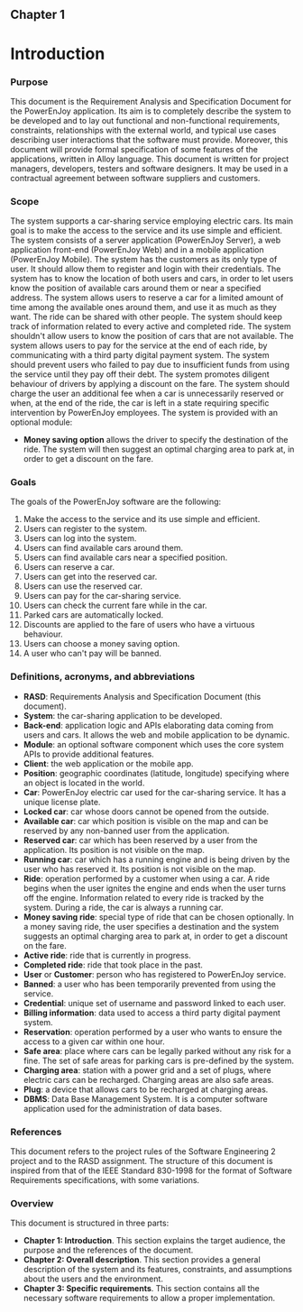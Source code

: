 ## Chapter 1

# Introduction


### Purpose

This document is the Requirement Analysis and Specification Document for the PowerEnJoy application. Its aim is to completely describe the system to be developed and to lay out functional and non-functional requirements, constraints, relationships with the external world, and typical use cases describing user interactions that the software must provide. Moreover, this document will provide formal specification of some features of the applications, written in Alloy language. This document is written for project managers, developers, testers and software designers. It may be used in a contractual agreement between software suppliers and customers.

### Scope

The system supports a car-sharing service employing electric cars.
Its main goal is to make the access to the service and its use simple and efficient.
The system consists of a server application (PowerEnJoy Server), a web application front-end (PowerEnJoy Web) and in a mobile application (PowerEnJoy Mobile).
The system has the customers as its only type of user. It should allow them to register and login with their credentials.
The system has to know the location of both users and cars, in order to let users know the position of available cars around them or near a specified address.
The system allows users to reserve a car for a limited amount of time among the available ones around them, and use it as much as they want. The ride can be shared with other people.
The system should keep track of information related to every active and completed ride.
The system shouldn't allow users to know the position of cars that are not available.
The system allows users to pay for the service at the end of each ride, by communicating with a third party digital payment system.
The system should prevent users who failed to pay due to insufficient funds from using the service until they pay off their debt.
The system promotes diligent behaviour of drivers by applying a discount on the fare.
The system should charge the user an additional fee when a car is unnecessarily reserved or when, at the end of the ride, the car is left in a state requiring specific intervention by PowerEnJoy employees.
The system is provided with an optional module:
- **Money saving option** allows the driver to specify the destination of the ride. The system will then suggest an optimal charging area to park at, in order to get a discount on the fare.

### Goals

The goals of the PowerEnJoy software are the following:

1. Make the access to the service and its use simple and efficient.
2. Users can register to the system.
3. Users can log into the system.
4. Users can find available cars around them.
5. Users can find available cars near a specified position.
6. Users can reserve a car.
7. Users can get into the reserved car.
8. Users can use the reserved car.
9. Users can pay for the car-sharing service.
10. Users can check the current fare while in the car.
11. Parked cars are automatically locked.
12. Discounts are applied to the fare of users who have a virtuous behaviour.
13. Users can choose a money saving option.
14. A user who can't pay will be banned.

### Definitions, acronyms, and abbreviations

- **RASD**: Requirements Analysis and Specification Document (this document).
- **System**: the car-sharing application to be developed.
- **Back-end**: application logic and APIs elaborating data coming from users and cars. It allows the web and mobile application to be dynamic.
- **Module**: an optional software component which uses the core system APIs to provide additional features.
- **Client**: the web application or the mobile app.
- **Position**: geographic coordinates (latitude, longitude) specifying where an object is located in the world.
- **Car**: PowerEnJoy electric car used for the car-sharing service. It has a unique license plate.
- **Locked car**: car whose doors cannot be opened from the outside.
- **Available car**: car which position is visible on the map and can be reserved by any non-banned user from the application.
- **Reserved car**: car which has been reserved by a user from the application. Its position is not visible on the map.
- **Running car**: car which has a running engine and is being driven by the user who has reserved it. Its position is not visible on the map.
- **Ride**: operation performed by a customer when using a car. A ride begins when the user ignites the engine and ends when the user turns off the engine. Information related to every ride is tracked by the system. During a ride, the car is always a running car.
- **Money saving ride**: special type of ride that can be chosen optionally. In a money saving ride, the user specifies a destination and the system suggests an optimal charging area to park at, in order to get a discount on the fare.
- **Active ride**: ride that is currently in progress.
- **Completed ride**: ride that took place in the past.
- **User** or **Customer**: person who has registered to PowerEnJoy service.
- **Banned**: a user who has been temporarily prevented from using the service.
- **Credential**: unique set of username and password linked to each user.
- **Billing information**: data used to access a third party digital payment system.
- **Reservation**: operation performed by a user who wants to ensure the access to a given car within one hour.
- **Safe area**: place where cars can be legally parked without any risk for a fine. The set of safe areas for parking cars is pre-defined by the system.
- **Charging area**: station with a power grid and a set of plugs, where electric cars can be recharged. Charging areas are also safe areas.
- **Plug**: a device that allows cars to be recharged at charging areas.
- **DBMS**: Data Base Management System. It is a computer software application used for the administration of data bases.

### References

This document refers to the project rules of the Software Engineering 2 project and to the RASD assignment.
The structure of this document is inspired from that of the IEEE Standard 830-1998 for the format of Software Requirements specifications, with some variations.

### Overview

This document is structured in three parts:

- **Chapter 1: Introduction**. This section explains the target audience, the purpose and the references of the document.
- **Chapter 2: Overall description**. This section provides a general description of the system and its features, constraints, and assumptions about the users and the environment.
- **Chapter 3: Specific requirements**. This section contains all the necessary software requirements to allow a proper implementation.